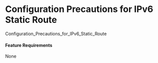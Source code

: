 Configuration Precautions for IPv6 Static Route
===============================================

Configuration_Precautions_for_IPv6_Static_Route

#### Feature Requirements

None